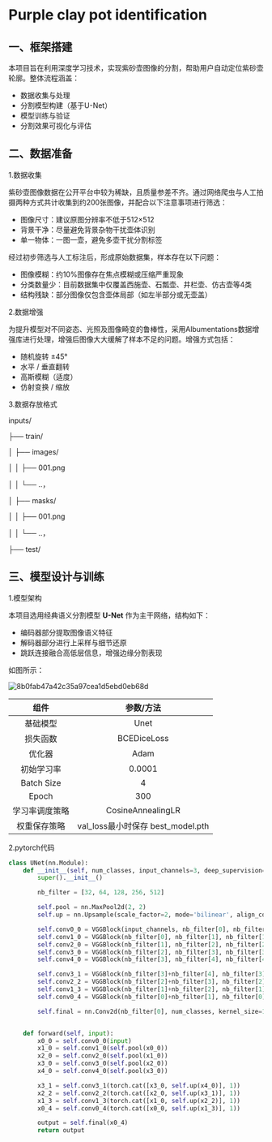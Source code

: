 # Purple clay pot identification
## 一、框架搭建
本项目旨在利用深度学习技术，实现紫砂壶图像的分割，帮助用户自动定位紫砂壶轮廓。整体流程涵盖：<br>
- 数据收集与处理<br>
- 分割模型构建（基于U-Net）<br>
- 模型训练与验证<br>
- 分割效果可视化与评估<br>

## 二、数据准备
1.数据收集

紫砂壶图像数据在公开平台中较为稀缺，且质量参差不齐。通过网络爬虫与人工拍摄两种方式共计收集到约200张图像，并配合以下注意事项进行筛选：

- 图像尺寸：建议原图分辨率不低于512×512
- 背景干净：尽量避免背景杂物干扰壶体识别
- 单一物体：一图一壶，避免多壶干扰分割标签

经过初步筛选与人工标注后，形成原始数据集，样本存在以下问题：

- 图像模糊：约10%图像存在焦点模糊或压缩严重现象
- 分类数量少：目前数据集中仅覆盖西施壶、石瓢壶、井栏壶、仿古壶等4类
- 结构残缺：部分图像仅包含壶体局部（如左半部分或无壶盖）

2.数据增强

为提升模型对不同姿态、光照及图像畸变的鲁棒性，采用Albumentations数据增强库进行处理，增强后图像大大缓解了样本不足的问题。增强方式包括：

- 随机旋转 ±45°
- 水平 / 垂直翻转
- 高斯模糊（适度）
- 仿射变换 / 缩放

3.数据存放格式

inputs/

├── train/

│   ├── images/

│   │   ├── 001.png    

│   │   └── ..，

│   ├── masks/

│   │   ├── 001.png    

│   │   └── ..，

├── test/

## 三、模型设计与训练

1.模型架构

本项目选用经典语义分割模型 **U-Net** 作为主干网络，结构如下：

- 编码器部分提取图像语义特征
- 解码器部分进行上采样与细节还原
- 跳跃连接融合高低层信息，增强边缘分割表现

如图所示：

![](https://i-blog.csdnimg.cn/blog\_migrate/8b0fab47a42c35a97cea1d5ebd0eb68d.png#pic\_center "8b0fab47a42c35a97cea1d5ebd0eb68d")

|**组件**|**参数/方法**|
| :-: | :-: |
|基础模型|Unet|
|损失函数|BCEDiceLoss|
|优化器|Adam|
|初始学习率|0.0001|
|Batch Size|4|
|Epoch|300|
|学习率调度策略|CosineAnnealingLR|
|权重保存策略|val\_loss最小时保存 best\_model.pth|

2.pytorch代码
```python
class UNet(nn.Module):
    def __init__(self, num_classes, input_channels=3, deep_supervision=False,**kwargs):
        super().__init__()

        nb_filter = [32, 64, 128, 256, 512]

        self.pool = nn.MaxPool2d(2, 2)
        self.up = nn.Upsample(scale_factor=2, mode='bilinear', align_corners=True)#scale_factor:放大的倍数  插值

        self.conv0_0 = VGGBlock(input_channels, nb_filter[0], nb_filter[0])
        self.conv1_0 = VGGBlock(nb_filter[0], nb_filter[1], nb_filter[1])
        self.conv2_0 = VGGBlock(nb_filter[1], nb_filter[2], nb_filter[2])
        self.conv3_0 = VGGBlock(nb_filter[2], nb_filter[3], nb_filter[3])
        self.conv4_0 = VGGBlock(nb_filter[3], nb_filter[4], nb_filter[4])

        self.conv3_1 = VGGBlock(nb_filter[3]+nb_filter[4], nb_filter[3], nb_filter[3])
        self.conv2_2 = VGGBlock(nb_filter[2]+nb_filter[3], nb_filter[2], nb_filter[2])
        self.conv1_3 = VGGBlock(nb_filter[1]+nb_filter[2], nb_filter[1], nb_filter[1])
        self.conv0_4 = VGGBlock(nb_filter[0]+nb_filter[1], nb_filter[0], nb_filter[0])

        self.final = nn.Conv2d(nb_filter[0], num_classes, kernel_size=1)


    def forward(self, input):
        x0_0 = self.conv0_0(input)
        x1_0 = self.conv1_0(self.pool(x0_0))
        x2_0 = self.conv2_0(self.pool(x1_0))
        x3_0 = self.conv3_0(self.pool(x2_0))
        x4_0 = self.conv4_0(self.pool(x3_0))

        x3_1 = self.conv3_1(torch.cat([x3_0, self.up(x4_0)], 1))
        x2_2 = self.conv2_2(torch.cat([x2_0, self.up(x3_1)], 1))
        x1_3 = self.conv1_3(torch.cat([x1_0, self.up(x2_2)], 1))
        x0_4 = self.conv0_4(torch.cat([x0_0, self.up(x1_3)], 1))

        output = self.final(x0_4)
        return output
```
